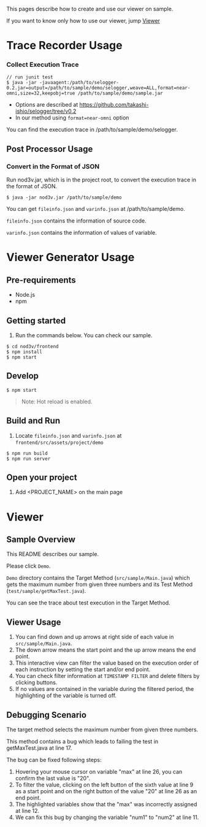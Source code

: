 This pages describe how to create and use our viewer on sample.

If you want to know only how to use our viewer, jump <a href="#Viewer">Viewer</a>

# Trace Recorder Usage
### Collect Execution Trace 
```
// run junit test
$ java -jar -javaagent:/path/to/selogger-0.2.jar=output=/path/to/sample/demo/selogger,weave=ALL,format=near-omni,size=32,keepobj=true /path/to/sample/demo/sample.jar
```
 *  Options are described at https://github.com/takashi-ishio/selogger/tree/v0.2
 *  In our method using `format=near-omni` option

You can find the execution trace in /path/to/sample/demo/selogger.
## Post Processor Usage
### Convert in the Format of JSON
Run nod3v.jar, which is in the project root, to convert the execution trace in the format of JSON.

```
$ java -jar nod3v.jar /path/to/sample/demo
```

You can get `fileinfo.json` and `varinfo.json` at /path/to/sample/demo.

`fileinfo.json` contains the information of source code.

`varinfo.json` contains the information of values of variable.



# Viewer Generator Usage

## Pre-requirements

* Node.js
* npm

## Getting started

1. Run the commands below. You can check our sample.
```
$ cd nod3v/frontend
$ npm install
$ npm start
```

## Develop

```
$ npm start
```

> Note: Hot reload is enabled.

## Build and Run

1. Locate `fileinfo.json` and `varinfo.json` at `frontend/src/assets/project/demo`
```
$ npm run build
$ npm run server
```

## Open your project

1. Add <PROJECT_NAME> on the main page

# Viewer 
## Sample Overview 
This README describes our sample.

Please click `Demo`.

`Demo` directory contains the Target Method (`src/sample/Main.java`) which gets the maximum number from given three numbers and its Test Method (`test/sample/getMaxTest.java`).

You can see the trace about test execution in the Target Method.

## Viewer Usage
1. You can find down and up arrows at right side of each value in `src/sample/Main.java`.
1. The down arrow means the start point and the up arrow means the end point.
1. This interactive view can filter the value based on the execution order of each instruction by setting the start and/or end point.
1. You can check filter information at `TIMESTAMP FILTER` and delete filters by clicking buttons.
1. If no values are contained in the variable during the filtered period, the highlighting of the variable is turned off.

## Debugging Scenario
The target method selects the maximum number from given three numbers.

This method contains a bug which leads to failing the test in getMaxTest.java at line 17.

The bug can be fixed following steps:
1. Hovering your mouse cursor on variable "max" at line 26, you can confirm the last value is "20".
1. To filter the value, clicking on the left button of the sixth value at line 9 as a start point and on the right button of the value "20" at line 26 as an end point.
1. The highlighted variables show that the "max" was incorrectly assigned at line 12.
1. We can fix this bug by changing the variable "num1" to "num2" at line 11.
